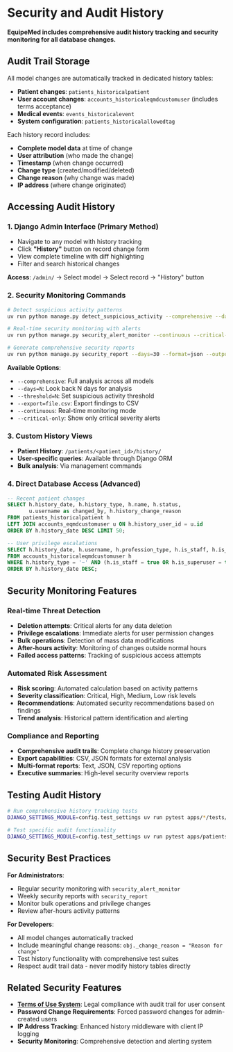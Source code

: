 # Security and Audit History

**EquipeMed includes comprehensive audit history tracking and security monitoring for all database changes.**

## Audit Trail Storage

All model changes are automatically tracked in dedicated history tables:

- **Patient changes**: `patients_historicalpatient`
- **User account changes**: `accounts_historicaleqmdcustomuser` (includes terms acceptance)
- **Medical events**: `events_historicalevent`
- **System configuration**: `patients_historicalallowedtag`

Each history record includes:
- **Complete model data** at time of change
- **User attribution** (who made the change)
- **Timestamp** (when change occurred)
- **Change type** (created/modified/deleted)
- **Change reason** (why change was made)
- **IP address** (where change originated)

## Accessing Audit History

### 1. Django Admin Interface (Primary Method)
- Navigate to any model with history tracking
- Click **"History"** button on record change form
- View complete timeline with diff highlighting
- Filter and search historical changes

**Access**: `/admin/` → Select model → Select record → "History" button

### 2. Security Monitoring Commands

```bash
# Detect suspicious activity patterns
uv run python manage.py detect_suspicious_activity --comprehensive --days=7

# Real-time security monitoring with alerts
uv run python manage.py security_alert_monitor --continuous --critical-only

# Generate comprehensive security reports
uv run python manage.py security_report --days=30 --format=json --output=security_report.json
```

**Available Options**:
- `--comprehensive`: Full analysis across all models
- `--days=N`: Look back N days for analysis
- `--threshold=N`: Set suspicious activity threshold
- `--export=file.csv`: Export findings to CSV
- `--continuous`: Real-time monitoring mode
- `--critical-only`: Show only critical severity alerts

### 3. Custom History Views
- **Patient History**: `/patients/<patient_id>/history/`
- **User-specific queries**: Available through Django ORM
- **Bulk analysis**: Via management commands

### 4. Direct Database Access (Advanced)

```sql
-- Recent patient changes
SELECT h.history_date, h.history_type, h.name, h.status, 
       u.username as changed_by, h.history_change_reason
FROM patients_historicalpatient h
LEFT JOIN accounts_eqmdcustomuser u ON h.history_user_id = u.id
ORDER BY h.history_date DESC LIMIT 50;

-- User privilege escalations
SELECT h.history_date, h.username, h.profession_type, h.is_staff, h.is_superuser
FROM accounts_historicaleqmdcustomuser h
WHERE h.history_type = '~' AND (h.is_staff = true OR h.is_superuser = true)
ORDER BY h.history_date DESC;
```

## Security Monitoring Features

### Real-time Threat Detection
- **Deletion attempts**: Critical alerts for any data deletion
- **Privilege escalations**: Immediate alerts for user permission changes
- **Bulk operations**: Detection of mass data modifications
- **After-hours activity**: Monitoring of changes outside normal hours
- **Failed access patterns**: Tracking of suspicious access attempts

### Automated Risk Assessment
- **Risk scoring**: Automated calculation based on activity patterns
- **Severity classification**: Critical, High, Medium, Low risk levels
- **Recommendations**: Automated security recommendations based on findings
- **Trend analysis**: Historical pattern identification and alerting

### Compliance and Reporting
- **Comprehensive audit trails**: Complete change history preservation
- **Export capabilities**: CSV, JSON formats for external analysis
- **Multi-format reports**: Text, JSON, CSV reporting options
- **Executive summaries**: High-level security overview reports

## Testing Audit History

```bash
# Run comprehensive history tracking tests
DJANGO_SETTINGS_MODULE=config.test_settings uv run pytest apps/*/tests/test_history.py

# Test specific audit functionality
DJANGO_SETTINGS_MODULE=config.test_settings uv run pytest apps/patients/tests/test_history.py::TestPatientHistory
```

## Security Best Practices

**For Administrators**:
- Regular security monitoring with `security_alert_monitor`
- Weekly security reports with `security_report`
- Monitor bulk operations and privilege changes
- Review after-hours activity patterns

**For Developers**:
- All model changes automatically tracked
- Include meaningful change reasons: `obj._change_reason = "Reason for change"`
- Test history functionality with comprehensive test suites
- Respect audit trail data - never modify history tables directly

## Related Security Features

- **[Terms of Use System](terms-of-use.md)**: Legal compliance with audit trail for user consent
- **Password Change Requirements**: Forced password changes for admin-created users
- **IP Address Tracking**: Enhanced history middleware with client IP logging
- **Security Monitoring**: Comprehensive detection and alerting system